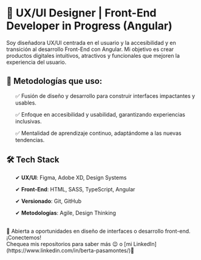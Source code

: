 <h1>🚀 UX/UI Designer | Front-End Developer in Progress (Angular)</h1>
Soy diseñadora UX/UI centrada en el usuario y la accesibilidad y en transición al desarrollo Front-End con Angular. Mi objetivo es crear productos digitales intuitivos, atractivos y funcionales que mejoren la experiencia del usuario.

<h2>🔹 Metodologías que uso:</h2>

  <ul>✅ Fusión de diseño y desarrollo para construir interfaces impactantes y usables.</ul>
  <ul>✅ Enfoque en accesibilidad y usabilidad, garantizando experiencias inclusivas.</ul>
  <ul>✅ Mentalidad de aprendizaje continuo, adaptándome a las nuevas tendencias.</ul>

<h2>🛠 Tech Stack</h2>
<ul>✔ <b>UX/UI</b>: Figma, Adobe XD, Design Systems</ul>
<ul>✔ <b>Front-End</b>: HTML, SASS, TypeScript, Angular</ul>
<ul>✔ <b>Versionado</b>: Git, GitHub</ul>
<ul>✔ <b>Metodologías</b>: Agile, Design Thinking</ul><br />
📩 Abierta a oportunidades en diseño de interfaces o desarrollo front-end. ¡Conectemos!<br />
Chequea mis repositorios para saber más 😉 o [mi LinkedIn](https://www.linkedin.com/in/berta-pasamontes/)👀
<!--
**bertapasamontes/bertapasamontes** is a ✨ _special_ ✨ repository because its `README.md` (this file) appears on your GitHub profile.

Here are some ideas to get you started:

- 🔭 I’m currently working on ...
- 🌱 I’m currently learning ...
- 👯 I’m looking to collaborate on ...
- 🤔 I’m looking for help with ...
- 💬 Ask me about ...
- 📫 How to reach me: ...
- 😄 Pronouns: ...
- ⚡ Fun fact: ...
-->

